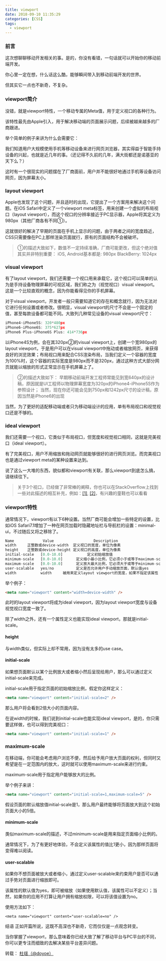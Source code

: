```yaml
---
title: viewport
date: 2018-09-10 11:35:29
categories: [CSS]
tags:
  - viewport 
---
```


### 前言
这次想聊聊移动开发相关的事。是的，你没有看错，一句话就可以开始你的移动前端开发。

你心里一定在想，什么话这么酷，能够瞬间带入到移动前端开发的世界。

但其实它一点也不新奇，不复杂。
<!-- more -->
### viewport简介
没错，就是viewport特性，一个移动专属的Meta值，用于定义视口的各种行为。

该特性最先由Apple引入，用于解决移动端的页面展示问题，后续被越来越多的厂商跟进。

举个简单的例子来讲为什么会需要它：

我们知道用户大规模使用手机等移动设备来进行网页浏览器，其实得益于智能手持设备的兴起，也就是近几年的事。（还记得不久前的几年，满大街都还是诺基亚的天下么？）

这时有一个很现实的问题摆在了厂商面前，用户并不能很好地通过手机等设备访问网页，因为屏幕太小。

### layout viewport
Apple也发现了这个问题，并且适时的出现，它提出了一个方案用来解决这个问题。在iOS Safari中定义了一个viewport meta标签，用来创建一个虚拟的布局视口（layout viewport），而这个视口的分辨率接近于PC显示器，Apple将其定义为980px（其他厂商各有不同①）。

这就很好的解决了早期的页面在手机上显示的问题，由于两者之间的宽度趋近，CSS只需要像在PC上那样渲染页面就行，原有的页面结构不会被破坏。

> ①的描述大致如下，数值不一定持续准确，厂商可能更改，但这个绝对值其实并非特别重要：
> iOS, Android基本都是: 980px
> BlackBerry: 1024px

### visual viewport
有了layout viewport，我们还需要一个视口用来承载它，这个视口可以简单的认为是手持设备物理屏幕的可视区域，我们称之为（视觉视口）visual viewport。这是一个比较直观的概念，因为你能看得见你的手机屏幕。

对于visual viewport，开发者一般只需要知道它的存在和概念就行，因为无法对它进行任何设置或者修改。很明显，visual viewport的尺寸不会是一个固定的值，甚至每款设备都可能不同。大致列几种常见设备的visual viewport尺寸：
```js
iPhone4~iPhone5S: 320*480px
iPhone6~iPhone6S: 375*627px
iPhone6 Plus~iPhone6S Plus: 414*736px
```
以iPhone4S为例，会在其320px②的visual viewport上，创建一个宽980px的layout viewport，于是用户可以在visual viewport中拖动或者缩放网页，来获得良好的浏览效果；布局视口用来配合CSS渲染布局，当我们定义一个容器的宽度为100%时，这个容器的实际宽度是980px而不是320px，通过这种方式大部分网页就能以缩放的形式正常显示在手机屏幕上了。

> ②的描述大致如下：
> 早期移动前端开发工程师常能见到宽640px的设计稿，原因就是UI工程师以物理屏幕宽度为320px的iPhone4-iPhone5S作为参照设计；
> 当然，现在你还可能会见到750px和1242px尺寸的设计稿，原因当然是iPhone6的出现

当然，为了更好的适配移动端或者只为移动端设计的应用，单有布局视口和视觉视口还是不够的。

### ideal viewport
我们还需要一个视口，它类似于布局视口，但宽度和视觉视口相同，这就是完美视口（ideal viewport）。

有了完美视口，用户不用缩放和拖动网页就能够很好的进行网页浏览。而完美视口也是通过viewport meta的某种设置来达到。

说了这么一大堆的东西，貌似都和viewport有关联，那么viewport到底怎么搞，请继续往下。

> 关于3个视口，已经做了非常棒的阐释，你也可以在StackOverflow上找到一些对此描述的相互补充，例如：[[1]](https://stackoverflow.com/questions/6333927/difference-between-visual-viewport-and-layout-viewport), [[2]](https://stackoverflow.com/questions/7344886/visual-viewport-vs-layout-viewport-on-mobile-devices)，有兴趣的童鞋也可以看看

### viewport特性
通常情况下，viewport有以下6种设置。当然厂商可能会增加一些特定的设置，比如iOS Safari7.1增加了一种在网页加载时隐藏地址栏与导航栏的设置：minimal-ui，不过随后又将之移除了。
```js
Name	         Value	                Description
width	  正整数或device-width	定义视口的宽度，单位为像素
height	  正整数或device-height	定义视口的高度，单位为像素
initial-scale	[0.0-10.0]	         定义初始缩放值
minimum-scale	[0.0-10.0]	    定义缩小最小比例，它必须小于或等于maximum-scale设置
maximum-scale	[0.0-10.0]	    定义放大最大比例，它必须大于或等于minimum-scale设置
user-scalable	yes/no	        定义是否允许用户手动缩放页面，默认值yes
width           width     被用来定义layout viewport的宽度，如果不指定该属性（或者移除viewport meta标签），则layout viewport宽度为厂商默认值。如：iPhone为980px；
```
举个例子：

```html
<meta name="viewport" content="width=device-width" />
```
此时的layout viewport将成为ideal viewport，因为layout viewport宽度与设备视觉视口宽度一致了。

除了width之外，还有一个属性定义也能实现ideal viewport，那就是initial-scale。

#### height
与width类似，但实际上却不常用，因为没有太多的use case。

#### initial-scale
如果想页面默认以某个比例放大或者缩小然后呈现给用户，那么可以通过定义initial-scale来完成。

initial-scale用于指定页面的初始缩放比例，假定你这样定义：

```html
<meta name="viewport" content="initial-scale=2" />
```
那么用户将会看到2倍大小的页面内容。

在说width的时候，我们说到initial-scale也能实现ideal viewport，是的，你只需要这样做，也可以得到完美视口：

```html
<meta name="viewport" content="initial-scale=1" />
```

### maximum-scale
在移动端，你可能会考虑用户浏览不便，然后给予用户放大页面的权利，但同时又希望是在一定范围内的放大，这时就可以使用maximum-scale来进行约束。

maximum-scale用于指定用户能够放大的比例。

举个例子来讲：

```html
<meta name="viewport" content="initial-scale=1,maximum-scale=5" />
```
假设页面的默认缩放值initial-scale是1，那么用户最终能够将页面放大到这个初始页面大小的5倍。

#### minimum-scale
类似maximum-scale的描述，不过minimum-scale是用来指定页面缩小比例的。

通常情况下，为了有更好地体验，不会定义该属性的值比1更小，因为那样页面将变得难以阅读。

#### user-scalable
如果你不想页面被放大或者缩小，通过定义user-scalable来约束用户是否可以通过手势对页面进行缩放即可。

该属性的默认值为yes，即可被缩放（如果使用默认值，该属性可以不定义）；当然，如果你的应用不打算让用户拥有缩放权限，可以将该值设置为no。

使用方法如下：

```
<meta name="viewport" content="user-scalable=no" />
```
结语
正如开篇所说，这既不高深也不新奇，它而仅仅是一点观念转变。

当你掌握了viewport，那么意味着你已经大致了解了移动平台与PC平台的不同，你可以更专注而细致的去解决某些平台差异问题。

转载： [杜瑶（@doyoe） ](http://blog.doyoe.com/2015/10/13/mobile/%E7%A7%BB%E5%8A%A8%E5%89%8D%E7%AB%AF%E7%AC%AC%E4%B8%80%E5%BC%B9%EF%BC%9Aviewport%E8%AF%A6%E8%A7%A3/)
